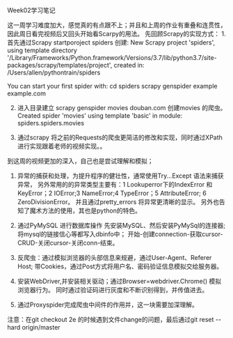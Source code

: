 Week02学习笔记

这一周学习难度加大，感觉真的有点跟不上；并且和上周的作业有重叠和连贯性，因此周日看完视频后又回头开始看Scarpy的用法。
先回顾Scrapy的实现方式：
1.首先通过Scrapy startporoject spiders 创建:
New Scrapy project 'spiders', using template directory '/Library/Frameworks/Python.framework/Versions/3.7/lib/python3.7/site-packages/scrapy/templates/project', created in:
    /Users/allen/pythontrain/spiders

You can start your first spider with:
    cd spiders
    scrapy genspider example example.com

2. 进入目录建立 scrapy genspider movies douban.com 创建movies 的爬虫。
Created spider 'movies' using template 'basic' in module:
  spiders.spiders.movies

3. 通过scrapy 将之前的Requests的爬虫更简洁的修改和实现，同时通过XPath进行实现跟着老师的视频实现。。


到这周的视频更加的深入，自己也是尝试理解和模拟；
1. 异常的捕获和处理，为提升程序的健壮性，通常使用Try...Except 语法来捕获异常，
   另外常用的的异常类型主要有：1 Lookuperror下的IndexError 和 KeyError；2 IOError;3 NameError;4 TypeError；5 AttributeError; 6 ZeroDivisionError。
  并且通过pretty_errors 将异常更清晰的显示。
  另外也告知了魔术方法的使用，其也是python的特色。

2. 通过PyMySQL 进行数据库操作
    先安装MySQL、然后安装PyMySql的连接器;
    将mysql的链接信心等都写入dbinfo中；
    开始-创建connection-获取cursor-CRUD-关闭cursor-关闭conn-结束。
3. 反爬虫：通过模拟浏览器的头部信息来规避，通过User-Agent、Referer Host;
          带Cookies，通过Post方式将用户名、密码验证信息模拟交给服务器。

4. 安装WebDriver,并安装相关驱动；通过Browser=webdriver.Chrome() 模拟浏览器行为。
   同时通过验证码进行灰度和不断识别得到，并传值进去。

5. 通过Proxyspider完成爬虫中间件的作用并，这一块需要加深理解。

注意：在git checkout 2e 的时候遇到文件change的问题，最后通过git reset --hard origin/master